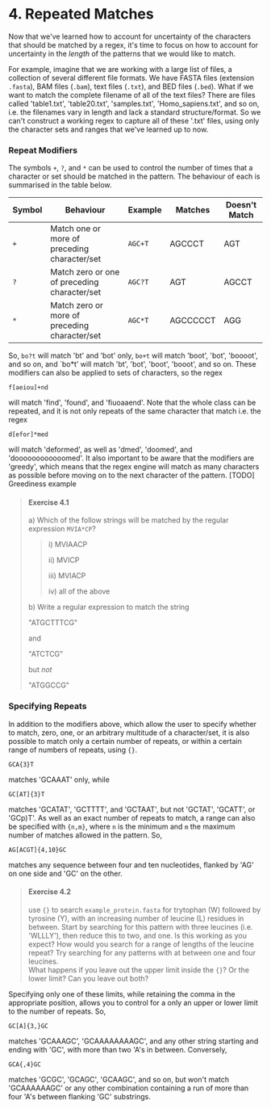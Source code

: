 # 4. Repeated Matches
Now that we've learned how to account for uncertainty of the characters that should be matched by a regex, it's time to focus on how to account for uncertainty in the *length* of the patterns that we would like to match.

For example, imagine that we are working with a large list of files, a collection of several different file formats. We have FASTA files (extension `.fasta`), BAM files (`.bam`), text files (`.txt`), and BED files (`.bed`). What if we want to match the complete filename of all of the text files? There are files called 'table1.txt', 'table20.txt', 'samples.txt', 'Homo_sapiens.txt', and so on, i.e. the filenames vary in length and lack a standard structure/format. So we can't construct a working regex to capture all of these '.txt' files, using only the character sets and ranges that we've learned up to now.

### Repeat Modifiers
The symbols `+`, `?`, and `*` can be used to control the number of times that a character or set should be matched in the pattern. The behaviour of each is summarised in the table below.

Symbol | Behaviour                                     | Example | Matches  | Doesn't Match |
-------|-----------------------------------------------|---------|----------|---------------|
`+`    | Match one or more of preceding character/set  | `AGC+T` | AGCCCT   | AGT           |
`?`    | Match zero or one of preceding character/set  | `AGC?T` | AGT      | AGCCT         |
`*`    | Match zero or more of preceding character/set | `AGC*T` | AGCCCCCT | AGG           |

So, `bo?t` will match 'bt' and 'bot' only, `bo+t` will match 'boot', 'bot', 'boooot', and so on, and `bo*t' will match 'bt', 'bot', 'boot', 'booot', and so on. These modifiers can also be applied to sets of characters, so the regex

```
f[aeiou]+nd
```

will match 'find', 'found', and 'fiuoaaend'. Note that the whole class can be repeated, and it is not only repeats of the same character that match i.e. the regex

```
d[efor]*med
```

will match 'deformed', as well as 'dmed', 'doomed', and 'doooooooooooomed'. It also important to be aware that the modifiers are 'greedy', which means that the regex engine will match as many characters as possible before moving on to the next character of the pattern. [TODO] Greediness example

> #### Exercise 4.1
> a) Which of the follow strings will be matched by the regular
> expression `MVIA*CP`?
> 
>
>> 	i) MVIAACP
>> 
>> ii) MVICP
>> 
>> iii) MVIACP
>> 
>> iv) all of the above
> 
> b) Write a regular expression to match the string
> 
> "ATGCTTTCG"
> 
> and
> 
> "ATCTCG"
> 
> but *not*
> 
> "ATGGCCG"
> 


### Specifying Repeats
In addition to the modifiers above, which allow the user to specify whether to match, zero, one, or an arbitrary multitude of a character/set, it is also possible to match only a certain number of repeats, or within a certain range of numbers of repeats, using `{}`.

```
GCA{3}T
```

matches 'GCAAAT' only, while

```
GC[AT]{3}T
```

matches 'GCATAT', 'GCTTTT', and 'GCTAAT', but not 'GCTAT', 'GCATT', or 'GCp)T'. As well as an exact number of repeats to match, a range can also be specified with `{n,m}`, where `n` is the minimum and `m` the maximum number of matches allowed in the pattern. So, 

```
AG[ACGT]{4,10}GC
```

matches any sequence between four and ten nucleotides, flanked by 'AG' on one side and 'GC' on the other.

> #### Exercise 4.2
> use `{}` to search `example_protein.fasta` for trytophan (W) 
> followed by tyrosine (Y), with an increasing number of leucine (L)
> residues in between. Start by searching for this pattern with three leucines (i.e. 'WLLLY'), then reduce this to two, and one. Is this working as you expect? How would you search for a range of lengths of the leucine repeat? Try searching for any patterns with at between one and four leucines.  
> What happens if you leave out the upper limit inside the `{}`? Or the lower limit? Can you leave out both?

Specifying only one of these limits, while retaining the comma in the appropriate position, allows you to control for a only an upper or lower limit to the number of repeats. So,

```
GC[A]{3,}GC
```

matches 'GCAAAGC', 'GCAAAAAAAAGC', and any other string starting and ending with 'GC', with more than two 'A's in between. Conversely,

```
GCA{,4}GC
```

matches 'GCGC', 'GCAGC', 'GCAAGC', and so on, but won't match 'GCAAAAAAGC' or any other combination containing a run of more than four 'A's between flanking 'GC' substrings.

